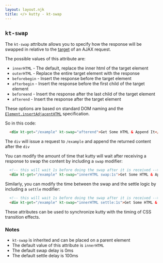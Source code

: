 ```yaml
---
layout: layout.njk
title: </> kutty - kt-swap
---
```


## `kt-swap`

The `kt-swap` attribute allows you to specify how the response will be swapped in relative to the
[target](/attributes/kt-target) of an AJAX request.

The possible values of this attribute are:

* `innerHTML` - The default, replace the inner html of the target element
* `outerHTML` - Replace the entire target element with the response
* `beforebegin` - Insert the response before the target element
* `afterbegin` - Insert the response before the first child of the target element
* `beforeend` - Insert the response after the last child of the target element
* `afterend` - Insert the response after the target element

These options are based on standard DOM naming and the 
[`Element.insertAdjacentHTML`](https://developer.mozilla.org/en-US/docs/Web/API/Element/insertAdjacentHTML)
specification.

So in this code:

```html
  <div kt-get="/example" kt-swap="afterend">Get Some HTML & Append It</div>
```

The `div` will issue a request to `/example` and append the returned content after the `div`

You can modify the amount of time that kutty will wait after receiving a response to swap the content
by including a `swap` modifier:

```html
  <!-- this will wait 1s before doing the swap after it is received -->
  <div kt-get="/example" kt-swap="innerHTML swap:1s">Get Some HTML & Append It</div>
```

Similarly, you can modify the time between the swap and the settle logic by including a `settle`
modifier:

```html
  <!-- this will wait 1s before doing the swap after it is received -->
  <div kt-get="/example" kt-swap="innerHTML settle:1s">Get Some HTML & Append It</div>
```

These attributes can be used to synchronize kutty with the timing of CSS transition effects.

### Notes

* `kt-swap` is inherited and can be placed on a parent element
* The default value of this attribute is `innerHTML`
* The default swap delay is 0ms
* The default settle delay is 100ms
